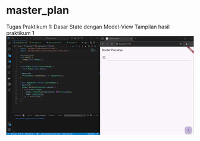 # master_plan

Tugas Praktikum 1: Dasar State dengan Model-View
Tampilan hasil praktikum 1
![Hasil Praktikum 1](assets/praktikum1.gif)

